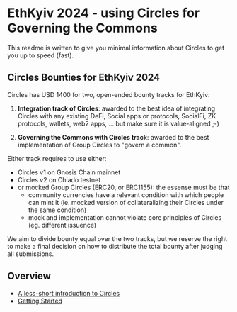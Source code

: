 # EthKyiv 2024 - using Circles for Governing the Commons

This readme is written to give you minimal information about Circles to get you up to speed (fast).

## Circles Bounties for EthKyiv 2024

Circles has USD 1400 for two, open-ended bounty tracks for EthKyiv:

1. **Integration track of Circles**: awarded to the best idea of integrating Circles with any existing DeFi, Social apps or protocols,
   SocialFi, ZK protocols, wallets, web2 apps, ... but make sure it is value-aligned ;-)

2. **Governing the Commons with Circles track**: awarded to the best implementation of Group Circles to "govern a common".

Either track requires to use either:
  - Circles v1 on Gnosis Chain mainnet
  - Circles v2 on Chiado testnet
  - or mocked Group Circles (ERC20, or ERC1155): the essense must be that 
    - community currencies have a relevant condition with which people can mint it
      (ie. mocked version of collateralizing their Circles under the same condition)
    - mock and implementation cannot violate core principles of Circles (eg. different issuence)

We aim to divide bounty equal over the two tracks, but we reserve the right to make a final
decision on how to distribute the total bounty after judging all submissions.

## Overview

- [A less-short introduction to Circles](/guide/01_short_intro.md)
- [Getting Started](/guide/02_getting_started.md)